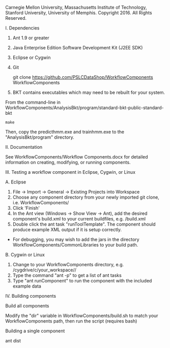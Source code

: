 Carnegie Mellon University, Massachusetts Institute of Technology, Stanford University, University of Memphis.
Copyright 2016. All Rights Reserved.


I. Dependencies

1. Ant 1.9 or greater
2. Java Enterprise Edition Software Development Kit (J2EE SDK)
2. Eclipse or Cygwin

3. Git

    git clone https://github.com/PSLCDataShop/WorkflowComponents WorkflowComponents

4. BKT contains executables which may need to be rebuilt for your system.

From the command-line in WorkflowComponents/AnalysisBkt/program/standard-bkt-public-standard-bkt

    make

Then, copy the predicthmm.exe and trainhmm.exe to the "AnalysisBkt/program" directory.


II. Documentation

  See WorkflowComponents/Workflow Components.docx for detailed information on creating, modifying, or running components.



III. Testing a workflow component in Eclipse, Cygwin, or Linux

A. Eclipse

  1. File -> Import -> General -> Existing Projects into Workspace
  2. Choose any component directory from your newly imported git clone, i.e. WorkflowComponents/<AnyComponent>
  3. Click 'Finish'
  4. In the Ant view (Windows -> Show View -> Ant), add the desired component's build.xml to your current buildfiles, e.g. <AnyComponent>/build.xml
  5. Double click the ant task "runToolTemplate". The component should produce example XML output if it is setup correctly.

* For debugging, you may wish to add the jars in the directory WorkflowComponents/CommonLibraries to your build path.


B. Cygwin or Linux

  1. Change to your WorkflowComponents directory, e.g. /cygdrive/c/your_workspace/<AnyComponent>/
  2. Type the command "ant -p" to get a list of ant tasks
  3. Type "ant runComponent" to run the component with the included example data



IV. Building components

Build all components

  Modify the "dir" variable in WorkflowComponents/build.sh to match your WorkflowComponents path, then run the script (requires bash)

Building a single component

  ant dist






